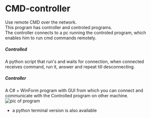 # CMD-controller
Use remote CMD over the network.  
This program has controller and controled programs.  
The controller connects to a pc running the controled program, which enables him to run cmd commands remotely.  

##### Controlled
A python script that run's and waits for connection, when connected receives command, run it, answer and repeat till desconnecting. 

##### Controller
A C# + WinForm program with GUI from which you can connect and communicate with the Controlled program on other machine. 
![pic of program](https://i.ibb.co/7rSK8S6/download.png)
* a python terminal version is also available
